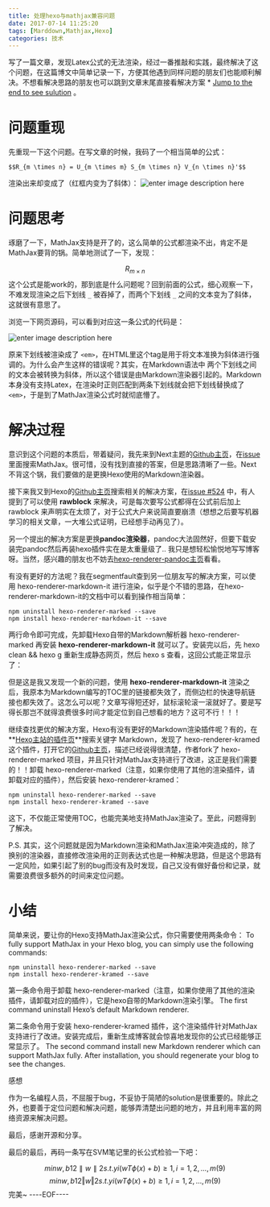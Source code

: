 ```yaml
---
title: 处理hexo与mathjax兼容问题
date: 2017-07-14 11:25:20
tags: [Marddown,Mathjax,Hexo]
categories: 技术
---
```

写了一篇文章，发现Latex公式的无法渲染，经过一番推敲和实践，最终解决了这个问题，在这篇博文中简单记录一下，方便其他遇到同样问题的朋友们也能顺利解决。不想看解决思路的朋友也可以跳到文章末尾直接看解决方案 * [Jump to the end to see sulution](#小结) 。
 <!-- more -->
# 问题重现

先重现一下这个问题。在写文章的时候，我码了一个相当简单的公式：

```
$$R_{m \times n} = U_{m \times m} S_{m \times n} V_{n \times n}'$$
```
渲染出来却变成了（红框内变为了斜体）：
![enter image description here](http://oe0e8k1nf.bkt.clouddn.com/Before_Change_Markdown_Renderer1.png)



# 问题思考

琢磨了一下，MathJax支持是开了的，这么简单的公式都渲染不出，肯定不是MathJax要背的锅。简单地测试了一下，发现：

$$R_{m \times n}$$
这个公式是能work的，那到底是什么问题呢？回到前面的公式，细心观察一下，不难发现渲染之后下划线 `_` 被吞掉了，而两个下划线 `_` 之间的文本变为了斜体，这就很有意思了。

浏览一下网页源码，可以看到对应这一条公式的代码是：

![enter image description here](http://oe0e8k1nf.bkt.clouddn.com/Before_Change_Markdown_Renderer2.png)


原来下划线被渲染成了 `<em>`，在HTML里这个tag是用于将文本准换为斜体进行强调的。为什么会产生这样的错误呢？其实，在Markdown语法中 两个下划线之间的文本会被转换为斜体，所以这个错误是由Markdown渲染器引起的。Markdown本身没有支持Latex，在渲染时正则匹配到两条下划线就会把下划线替换成了 `<em>`，于是到了MathJax渲染公式时就彻底懵了。

# 解决过程

意识到这个问题的本质后，带着疑问，我先来到Next主题的[Github主页](https://github.com/iissnan/hexo-theme-next/)，在[issue](https://github.com/iissnan/hexo-theme-next/issues?utf8=%E2%9C%93&q=mathjax)里面搜索MathJax。很可惜，没有找到直接的答案，但是思路清晰了一些。Next不背这个锅，我们要做的是更换Hexo使用的Markdown渲染器。

接下来我又到Hexo的[Github主页](https://github.com/hexojs/hexo/)搜索相关的解决方案，在[issue #524](https://github.com/hexojs/hexo/issues/524) 中，有人提到了可以使用 **rawblock** 来解决，可是每次要写公式都得在公式前后加上 rawblock 来声明实在太烦了，对于公式大户来说简直要崩溃（想想之后要写机器学习的相关文章，一大堆公式证明，已经想手动再见了）。

另一个提出的解决方案是更换**pandoc渲染器**，pandoc大法固然好，但要下载安装完pandoc然后再装hexo插件实在是太重量级了.. 我只是想轻松愉悦地写写博客呀。当然，感兴趣的朋友也不妨去[hexo-renderer-pandoc主页](https://github.com/wzpan/hexo-renderer-pandoc)看看。

有没有更好的方法呢？我在segmentfault查到另一位朋友写的解决方案，可以使用 hexo-renderer-markdown-it 进行渲染，似乎是个不错的思路，在hexo-renderer-markdown-it的文档中可以看到操作相当简单：
```
npm uninstall hexo-renderer-marked --save
npm install hexo-renderer-markdown-it --save
```
两行命令即可完成，先卸载Hexo自带的Markdown解析器 hexo-renderer-marked 再安装 **hexo-renderer-markdown-it** 就可以了。安装完以后，先 hexo clean && hexo g 重新生成静态网页，然后 hexo s 查看，这回公式能正常显示了：


但是这是我又发现一个新的问题，使用 **hexo-renderer-markdown-it** 渲染之后，我原本为Markdown编写的TOC里的链接都失效了，而侧边栏的快速导航链接也都失效了。这怎么可以呢？文章写得短还好，鼠标滚轮滚一滚就好了。要是写得长那岂不就得浪费很多时间才能定位到自己想看的地方？这可不行！！！

继续查找更优的解决方案，Hexo有没有更好的Markdown渲染插件呢？有的，在**[Hexo主站的插件页](https://hexo.io/plugins/)**搜索关键字 Markdown，发现了 hexo-renderer-kramed 这个插件，打开它的[Github主页](https://github.com/sun11/hexo-renderer-kramed)，描述已经说得很清楚，作者fork了 hexo-renderer-marked 项目，并且只针对MathJax支持进行了改进，这正是我们需要的！！卸载 hexo-renderer-marked（注意，如果你使用了其他的渲染插件，请卸载对应的插件），然后安装 hexo-renderer-kramed：
```
npm uninstall hexo-renderer-marked --save
npm install hexo-renderer-kramed --save
```
这下，不仅能正常使用TOC，也能完美地支持MathJax渲染了。至此，问题得到了解决。

P.S. 其实，这个问题就是因为Markdown渲染和MathJax渲染冲突造成的，除了换别的渲染器，直接修改渲染用的正则表达式也是一种解决思路，但是这个思路有一定风险，如果引起了别的bug而没有及时发现，自己又没有做好备份和记录，就需要浪费很多额外的时间来定位问题。

# 小结

简单来说，要让你的Hexo支持MathJax渲染公式，你只需要使用两条命令：
To fully support MathJax in your Hexo blog, you can simply use the following commands:
```
npm uninstall hexo-renderer-marked --save
npm install hexo-renderer-kramed --save
```
第一条命令用于卸载 hexo-renderer-marked（注意，如果你使用了其他的渲染插件，请卸载对应的插件），它是hexo自带的Markdown渲染引擎。
The first command uninstall Hexo’s default Markdown renderer.

第二条命令用于安装 hexo-renderer-kramed 插件，这个渲染插件针对MathJax支持进行了改进。安装完成后，重新生成博客就会惊喜地发现你的公式已经能够正常显示了。
The second command install new Markdown renderer which can support MathJax fully. After installation, you should regenerate your blog to see the changes.

感想

作为一名编程人员，不屈服于bug，不妥协于简陋的solution是很重要的。除此之外，也要善于定位问题和解决问题，能够弄清楚出问题的地方，并且利用丰富的网络资源来解决问题。

最后，感谢开源和分享。

最后的最后，再码一条写在SVM笔记里的长公式检验一下吧：

$$minw,b12∥w∥2s.t.yi(wTϕ(x)+b)≥1,i=1,2,...,m(9)$$
$$minw,b12‖w‖2s.t.yi(wTϕ(x)+b)≥1,i=1,2,...,m(9)$$
完美~ 
----EOF----
